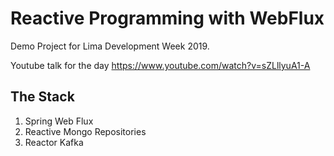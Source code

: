 # Reactive Programming with WebFlux

Demo Project for Lima Development Week 2019.

Youtube talk for the day https://www.youtube.com/watch?v=sZLllyuA1-A

## The Stack

1. Spring Web Flux
2. Reactive Mongo Repositories
3. Reactor Kafka
